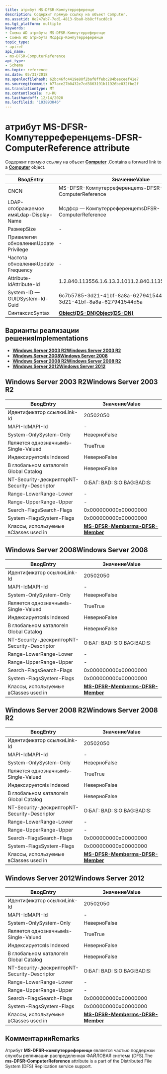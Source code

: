 ```yaml
---
title: атрибут MS-DFSR-Компутерреференце
description: Содержит прямую ссылку на объект Computer.
ms.assetid: 0e247ab7-7ed1-4813-9ba0-bb8cffacd8c8
ms.tgt_platform: multiple
keywords:
- Схема AD атрибута MS-DFSR-Компутерреференце
- Схема AD атрибута Мсдфср-Компутерреференце
topic_type:
- apiref
api_name:
- ms-DFSR-ComputerReference
api_type:
- Schema
ms.topic: reference
ms.date: 05/31/2018
ms.openlocfilehash: 62bc46fc4419e80f2baf8ffebc284beeceef41e7
ms.sourcegitcommit: b77ace27b0432e7cd3863191b11926be032fbe2f
ms.translationtype: MT
ms.contentlocale: ru-RU
ms.lasthandoff: 12/14/2020
ms.locfileid: "103893046"
---
```

# <a name="ms-dfsr-computerreference-attribute"></a><span data-ttu-id="425d1-105">атрибут MS-DFSR-Компутерреференце</span><span class="sxs-lookup"><span data-stu-id="425d1-105">ms-DFSR-ComputerReference attribute</span></span>

<span data-ttu-id="425d1-106">Содержит прямую ссылку на объект [**Computer**](c-computer.md) .</span><span class="sxs-lookup"><span data-stu-id="425d1-106">Contains a forward link to a [**Computer**](c-computer.md) object.</span></span>



| <span data-ttu-id="425d1-107">Ввод</span><span class="sxs-lookup"><span data-stu-id="425d1-107">Entry</span></span> | <span data-ttu-id="425d1-108">Значение</span><span class="sxs-lookup"><span data-stu-id="425d1-108">Value</span></span> |
|-------------------|-----------------------------------------|
| <span data-ttu-id="425d1-109">CN</span><span class="sxs-lookup"><span data-stu-id="425d1-109">CN</span></span>                | <span data-ttu-id="425d1-110">MS-DFSR-Компутерреференце</span><span class="sxs-lookup"><span data-stu-id="425d1-110">ms-DFSR-ComputerReference</span></span>               |
| <span data-ttu-id="425d1-111">LDAP-отображаемое имя</span><span class="sxs-lookup"><span data-stu-id="425d1-111">Ldap-Display-Name</span></span> | <span data-ttu-id="425d1-112">Мсдфср — Компутерреференце</span><span class="sxs-lookup"><span data-stu-id="425d1-112">msDFSR-ComputerReference</span></span>                |
| <span data-ttu-id="425d1-113">Размер</span><span class="sxs-lookup"><span data-stu-id="425d1-113">Size</span></span>              | \-                                      |
| <span data-ttu-id="425d1-114">Привилегия обновления</span><span class="sxs-lookup"><span data-stu-id="425d1-114">Update Privilege</span></span>  | \-                                      |
| <span data-ttu-id="425d1-115">Частота обновления</span><span class="sxs-lookup"><span data-stu-id="425d1-115">Update Frequency</span></span>  | \-                                      |
| <span data-ttu-id="425d1-116">Attribute-Id</span><span class="sxs-lookup"><span data-stu-id="425d1-116">Attribute-Id</span></span>      | <span data-ttu-id="425d1-117">1.2.840.113556.1.6.13.3.101</span><span class="sxs-lookup"><span data-stu-id="425d1-117">1.2.840.113556.1.6.13.3.101</span></span>             |
| <span data-ttu-id="425d1-118">System-ID — GUID</span><span class="sxs-lookup"><span data-stu-id="425d1-118">System-Id-Guid</span></span>    | <span data-ttu-id="425d1-119">6c7b5785-3d21-41bf-8a8a-627941544d5a</span><span class="sxs-lookup"><span data-stu-id="425d1-119">6c7b5785-3d21-41bf-8a8a-627941544d5a</span></span>    |
| <span data-ttu-id="425d1-120">Синтаксис</span><span class="sxs-lookup"><span data-stu-id="425d1-120">Syntax</span></span>            | [<span data-ttu-id="425d1-121">**Object(DS-DN)**</span><span class="sxs-lookup"><span data-stu-id="425d1-121">**Object(DS-DN)**</span></span>](s-object-ds-dn.md) |



## <a name="implementations"></a><span data-ttu-id="425d1-122">Варианты реализации решения</span><span class="sxs-lookup"><span data-stu-id="425d1-122">Implementations</span></span>

-   [<span data-ttu-id="425d1-123">**Windows Server 2003 R2**</span><span class="sxs-lookup"><span data-stu-id="425d1-123">**Windows Server 2003 R2**</span></span>](#windows-server-2003-r2)
-   [<span data-ttu-id="425d1-124">**Windows Server 2008**</span><span class="sxs-lookup"><span data-stu-id="425d1-124">**Windows Server 2008**</span></span>](#windows-server-2008)
-   [<span data-ttu-id="425d1-125">**Windows Server 2008 R2**</span><span class="sxs-lookup"><span data-stu-id="425d1-125">**Windows Server 2008 R2**</span></span>](#windows-server-2008-r2)
-   [<span data-ttu-id="425d1-126">**Windows Server 2012**</span><span class="sxs-lookup"><span data-stu-id="425d1-126">**Windows Server 2012**</span></span>](#windows-server-2012)

## <a name="windows-server-2003-r2"></a><span data-ttu-id="425d1-127">Windows Server 2003 R2</span><span class="sxs-lookup"><span data-stu-id="425d1-127">Windows Server 2003 R2</span></span>



| <span data-ttu-id="425d1-128">Ввод</span><span class="sxs-lookup"><span data-stu-id="425d1-128">Entry</span></span> | <span data-ttu-id="425d1-129">Значение</span><span class="sxs-lookup"><span data-stu-id="425d1-129">Value</span></span> |
|------------------------|------------------------------------------------------|
| <span data-ttu-id="425d1-130">Идентификатор ссылки</span><span class="sxs-lookup"><span data-stu-id="425d1-130">Link-Id</span></span>                | <span data-ttu-id="425d1-131">2050</span><span class="sxs-lookup"><span data-stu-id="425d1-131">2050</span></span>                                                 |
| <span data-ttu-id="425d1-132">MAPI-Id</span><span class="sxs-lookup"><span data-stu-id="425d1-132">MAPI-Id</span></span>                | \-                                                   |
| <span data-ttu-id="425d1-133">System-Only</span><span class="sxs-lookup"><span data-stu-id="425d1-133">System-Only</span></span>            | <span data-ttu-id="425d1-134">Неверно</span><span class="sxs-lookup"><span data-stu-id="425d1-134">False</span></span>                                                |
| <span data-ttu-id="425d1-135">Является однозначным</span><span class="sxs-lookup"><span data-stu-id="425d1-135">Is-Single-Valued</span></span>       | <span data-ttu-id="425d1-136">True</span><span class="sxs-lookup"><span data-stu-id="425d1-136">True</span></span>                                                 |
| <span data-ttu-id="425d1-137">Индексируется</span><span class="sxs-lookup"><span data-stu-id="425d1-137">Is Indexed</span></span>             | <span data-ttu-id="425d1-138">Неверно</span><span class="sxs-lookup"><span data-stu-id="425d1-138">False</span></span>                                                |
| <span data-ttu-id="425d1-139">В глобальном каталоге</span><span class="sxs-lookup"><span data-stu-id="425d1-139">In Global Catalog</span></span>      | <span data-ttu-id="425d1-140">Неверно</span><span class="sxs-lookup"><span data-stu-id="425d1-140">False</span></span>                                                |
| <span data-ttu-id="425d1-141">NT-Security-дескриптор</span><span class="sxs-lookup"><span data-stu-id="425d1-141">NT-Security-Descriptor</span></span> | <span data-ttu-id="425d1-142">О:БАГ: BAD: S:</span><span class="sxs-lookup"><span data-stu-id="425d1-142">O:BAG:BAD:S:</span></span>                                         |
| <span data-ttu-id="425d1-143">Range-Lower</span><span class="sxs-lookup"><span data-stu-id="425d1-143">Range-Lower</span></span>            | \-                                                   |
| <span data-ttu-id="425d1-144">Range-Upper</span><span class="sxs-lookup"><span data-stu-id="425d1-144">Range-Upper</span></span>            | \-                                                   |
| <span data-ttu-id="425d1-145">Search-Flags</span><span class="sxs-lookup"><span data-stu-id="425d1-145">Search-Flags</span></span>           | <span data-ttu-id="425d1-146">0x00000000</span><span class="sxs-lookup"><span data-stu-id="425d1-146">0x00000000</span></span>                                           |
| <span data-ttu-id="425d1-147">System-Flags</span><span class="sxs-lookup"><span data-stu-id="425d1-147">System-Flags</span></span>           | <span data-ttu-id="425d1-148">0x00000000</span><span class="sxs-lookup"><span data-stu-id="425d1-148">0x00000000</span></span>                                           |
| <span data-ttu-id="425d1-149">Классы, используемые в</span><span class="sxs-lookup"><span data-stu-id="425d1-149">Classes used in</span></span>        | [<span data-ttu-id="425d1-150">**MS-DFSR-Member**</span><span class="sxs-lookup"><span data-stu-id="425d1-150">**ms-DFSR-Member**</span></span>](c-msdfsr-member.md)<br/> |



## <a name="windows-server-2008"></a><span data-ttu-id="425d1-151">Windows Server 2008</span><span class="sxs-lookup"><span data-stu-id="425d1-151">Windows Server 2008</span></span>



| <span data-ttu-id="425d1-152">Ввод</span><span class="sxs-lookup"><span data-stu-id="425d1-152">Entry</span></span> | <span data-ttu-id="425d1-153">Значение</span><span class="sxs-lookup"><span data-stu-id="425d1-153">Value</span></span> |
|------------------------|------------------------------------------------------|
| <span data-ttu-id="425d1-154">Идентификатор ссылки</span><span class="sxs-lookup"><span data-stu-id="425d1-154">Link-Id</span></span>                | <span data-ttu-id="425d1-155">2050</span><span class="sxs-lookup"><span data-stu-id="425d1-155">2050</span></span>                                                 |
| <span data-ttu-id="425d1-156">MAPI-Id</span><span class="sxs-lookup"><span data-stu-id="425d1-156">MAPI-Id</span></span>                | \-                                                   |
| <span data-ttu-id="425d1-157">System-Only</span><span class="sxs-lookup"><span data-stu-id="425d1-157">System-Only</span></span>            | <span data-ttu-id="425d1-158">Неверно</span><span class="sxs-lookup"><span data-stu-id="425d1-158">False</span></span>                                                |
| <span data-ttu-id="425d1-159">Является однозначным</span><span class="sxs-lookup"><span data-stu-id="425d1-159">Is-Single-Valued</span></span>       | <span data-ttu-id="425d1-160">True</span><span class="sxs-lookup"><span data-stu-id="425d1-160">True</span></span>                                                 |
| <span data-ttu-id="425d1-161">Индексируется</span><span class="sxs-lookup"><span data-stu-id="425d1-161">Is Indexed</span></span>             | <span data-ttu-id="425d1-162">Неверно</span><span class="sxs-lookup"><span data-stu-id="425d1-162">False</span></span>                                                |
| <span data-ttu-id="425d1-163">В глобальном каталоге</span><span class="sxs-lookup"><span data-stu-id="425d1-163">In Global Catalog</span></span>      | <span data-ttu-id="425d1-164">Неверно</span><span class="sxs-lookup"><span data-stu-id="425d1-164">False</span></span>                                                |
| <span data-ttu-id="425d1-165">NT-Security-дескриптор</span><span class="sxs-lookup"><span data-stu-id="425d1-165">NT-Security-Descriptor</span></span> | <span data-ttu-id="425d1-166">О:БАГ: BAD: S:</span><span class="sxs-lookup"><span data-stu-id="425d1-166">O:BAG:BAD:S:</span></span>                                         |
| <span data-ttu-id="425d1-167">Range-Lower</span><span class="sxs-lookup"><span data-stu-id="425d1-167">Range-Lower</span></span>            | \-                                                   |
| <span data-ttu-id="425d1-168">Range-Upper</span><span class="sxs-lookup"><span data-stu-id="425d1-168">Range-Upper</span></span>            | \-                                                   |
| <span data-ttu-id="425d1-169">Search-Flags</span><span class="sxs-lookup"><span data-stu-id="425d1-169">Search-Flags</span></span>           | <span data-ttu-id="425d1-170">0x00000000</span><span class="sxs-lookup"><span data-stu-id="425d1-170">0x00000000</span></span>                                           |
| <span data-ttu-id="425d1-171">System-Flags</span><span class="sxs-lookup"><span data-stu-id="425d1-171">System-Flags</span></span>           | <span data-ttu-id="425d1-172">0x00000000</span><span class="sxs-lookup"><span data-stu-id="425d1-172">0x00000000</span></span>                                           |
| <span data-ttu-id="425d1-173">Классы, используемые в</span><span class="sxs-lookup"><span data-stu-id="425d1-173">Classes used in</span></span>        | [<span data-ttu-id="425d1-174">**MS-DFSR-Member**</span><span class="sxs-lookup"><span data-stu-id="425d1-174">**ms-DFSR-Member**</span></span>](c-msdfsr-member.md)<br/> |



## <a name="windows-server-2008-r2"></a><span data-ttu-id="425d1-175">Windows Server 2008 R2</span><span class="sxs-lookup"><span data-stu-id="425d1-175">Windows Server 2008 R2</span></span>



| <span data-ttu-id="425d1-176">Ввод</span><span class="sxs-lookup"><span data-stu-id="425d1-176">Entry</span></span> | <span data-ttu-id="425d1-177">Значение</span><span class="sxs-lookup"><span data-stu-id="425d1-177">Value</span></span> |
|------------------------|------------------------------------------------------|
| <span data-ttu-id="425d1-178">Идентификатор ссылки</span><span class="sxs-lookup"><span data-stu-id="425d1-178">Link-Id</span></span>                | <span data-ttu-id="425d1-179">2050</span><span class="sxs-lookup"><span data-stu-id="425d1-179">2050</span></span>                                                 |
| <span data-ttu-id="425d1-180">MAPI-Id</span><span class="sxs-lookup"><span data-stu-id="425d1-180">MAPI-Id</span></span>                | \-                                                   |
| <span data-ttu-id="425d1-181">System-Only</span><span class="sxs-lookup"><span data-stu-id="425d1-181">System-Only</span></span>            | <span data-ttu-id="425d1-182">Неверно</span><span class="sxs-lookup"><span data-stu-id="425d1-182">False</span></span>                                                |
| <span data-ttu-id="425d1-183">Является однозначным</span><span class="sxs-lookup"><span data-stu-id="425d1-183">Is-Single-Valued</span></span>       | <span data-ttu-id="425d1-184">True</span><span class="sxs-lookup"><span data-stu-id="425d1-184">True</span></span>                                                 |
| <span data-ttu-id="425d1-185">Индексируется</span><span class="sxs-lookup"><span data-stu-id="425d1-185">Is Indexed</span></span>             | <span data-ttu-id="425d1-186">Неверно</span><span class="sxs-lookup"><span data-stu-id="425d1-186">False</span></span>                                                |
| <span data-ttu-id="425d1-187">В глобальном каталоге</span><span class="sxs-lookup"><span data-stu-id="425d1-187">In Global Catalog</span></span>      | <span data-ttu-id="425d1-188">Неверно</span><span class="sxs-lookup"><span data-stu-id="425d1-188">False</span></span>                                                |
| <span data-ttu-id="425d1-189">NT-Security-дескриптор</span><span class="sxs-lookup"><span data-stu-id="425d1-189">NT-Security-Descriptor</span></span> | <span data-ttu-id="425d1-190">О:БАГ: BAD: S:</span><span class="sxs-lookup"><span data-stu-id="425d1-190">O:BAG:BAD:S:</span></span>                                         |
| <span data-ttu-id="425d1-191">Range-Lower</span><span class="sxs-lookup"><span data-stu-id="425d1-191">Range-Lower</span></span>            | \-                                                   |
| <span data-ttu-id="425d1-192">Range-Upper</span><span class="sxs-lookup"><span data-stu-id="425d1-192">Range-Upper</span></span>            | \-                                                   |
| <span data-ttu-id="425d1-193">Search-Flags</span><span class="sxs-lookup"><span data-stu-id="425d1-193">Search-Flags</span></span>           | <span data-ttu-id="425d1-194">0x00000000</span><span class="sxs-lookup"><span data-stu-id="425d1-194">0x00000000</span></span>                                           |
| <span data-ttu-id="425d1-195">System-Flags</span><span class="sxs-lookup"><span data-stu-id="425d1-195">System-Flags</span></span>           | <span data-ttu-id="425d1-196">0x00000000</span><span class="sxs-lookup"><span data-stu-id="425d1-196">0x00000000</span></span>                                           |
| <span data-ttu-id="425d1-197">Классы, используемые в</span><span class="sxs-lookup"><span data-stu-id="425d1-197">Classes used in</span></span>        | [<span data-ttu-id="425d1-198">**MS-DFSR-Member**</span><span class="sxs-lookup"><span data-stu-id="425d1-198">**ms-DFSR-Member**</span></span>](c-msdfsr-member.md)<br/> |



## <a name="windows-server-2012"></a><span data-ttu-id="425d1-199">Windows Server 2012</span><span class="sxs-lookup"><span data-stu-id="425d1-199">Windows Server 2012</span></span>



| <span data-ttu-id="425d1-200">Ввод</span><span class="sxs-lookup"><span data-stu-id="425d1-200">Entry</span></span> | <span data-ttu-id="425d1-201">Значение</span><span class="sxs-lookup"><span data-stu-id="425d1-201">Value</span></span> |
|------------------------|------------------------------------------------------|
| <span data-ttu-id="425d1-202">Идентификатор ссылки</span><span class="sxs-lookup"><span data-stu-id="425d1-202">Link-Id</span></span>                | <span data-ttu-id="425d1-203">2050</span><span class="sxs-lookup"><span data-stu-id="425d1-203">2050</span></span>                                                 |
| <span data-ttu-id="425d1-204">MAPI-Id</span><span class="sxs-lookup"><span data-stu-id="425d1-204">MAPI-Id</span></span>                | \-                                                   |
| <span data-ttu-id="425d1-205">System-Only</span><span class="sxs-lookup"><span data-stu-id="425d1-205">System-Only</span></span>            | <span data-ttu-id="425d1-206">Неверно</span><span class="sxs-lookup"><span data-stu-id="425d1-206">False</span></span>                                                |
| <span data-ttu-id="425d1-207">Является однозначным</span><span class="sxs-lookup"><span data-stu-id="425d1-207">Is-Single-Valued</span></span>       | <span data-ttu-id="425d1-208">True</span><span class="sxs-lookup"><span data-stu-id="425d1-208">True</span></span>                                                 |
| <span data-ttu-id="425d1-209">Индексируется</span><span class="sxs-lookup"><span data-stu-id="425d1-209">Is Indexed</span></span>             | <span data-ttu-id="425d1-210">Неверно</span><span class="sxs-lookup"><span data-stu-id="425d1-210">False</span></span>                                                |
| <span data-ttu-id="425d1-211">В глобальном каталоге</span><span class="sxs-lookup"><span data-stu-id="425d1-211">In Global Catalog</span></span>      | <span data-ttu-id="425d1-212">Неверно</span><span class="sxs-lookup"><span data-stu-id="425d1-212">False</span></span>                                                |
| <span data-ttu-id="425d1-213">NT-Security-дескриптор</span><span class="sxs-lookup"><span data-stu-id="425d1-213">NT-Security-Descriptor</span></span> | <span data-ttu-id="425d1-214">О:БАГ: BAD: S:</span><span class="sxs-lookup"><span data-stu-id="425d1-214">O:BAG:BAD:S:</span></span>                                         |
| <span data-ttu-id="425d1-215">Range-Lower</span><span class="sxs-lookup"><span data-stu-id="425d1-215">Range-Lower</span></span>            | \-                                                   |
| <span data-ttu-id="425d1-216">Range-Upper</span><span class="sxs-lookup"><span data-stu-id="425d1-216">Range-Upper</span></span>            | \-                                                   |
| <span data-ttu-id="425d1-217">Search-Flags</span><span class="sxs-lookup"><span data-stu-id="425d1-217">Search-Flags</span></span>           | <span data-ttu-id="425d1-218">0x00000000</span><span class="sxs-lookup"><span data-stu-id="425d1-218">0x00000000</span></span>                                           |
| <span data-ttu-id="425d1-219">System-Flags</span><span class="sxs-lookup"><span data-stu-id="425d1-219">System-Flags</span></span>           | <span data-ttu-id="425d1-220">0x00000000</span><span class="sxs-lookup"><span data-stu-id="425d1-220">0x00000000</span></span>                                           |
| <span data-ttu-id="425d1-221">Классы, используемые в</span><span class="sxs-lookup"><span data-stu-id="425d1-221">Classes used in</span></span>        | [<span data-ttu-id="425d1-222">**MS-DFSR-Member**</span><span class="sxs-lookup"><span data-stu-id="425d1-222">**ms-DFSR-Member**</span></span>](c-msdfsr-member.md)<br/> |



## <a name="remarks"></a><span data-ttu-id="425d1-223">Комментарии</span><span class="sxs-lookup"><span data-stu-id="425d1-223">Remarks</span></span>

<span data-ttu-id="425d1-224">Атрибут **MS-DFSR-компутерреференце** является частью поддержки службы репликации распределенная ФАЙЛОВАЯ система (DFS).</span><span class="sxs-lookup"><span data-stu-id="425d1-224">The **ms-DFSR-ComputerReference** attribute is a part of the Distributed File System (DFS) Replication service support.</span></span>

 

 





